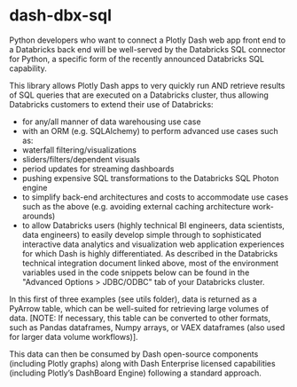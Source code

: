 # dash-dbx-sql

Python developers who want to connect a Plotly Dash web app front end to a Databricks back end will be well-served by the Databricks SQL connector for Python, a specific form of the recently announced Databricks SQL capability.

This library allows Plotly Dash apps to very quickly run AND retrieve results of SQL queries that are executed on a Databricks cluster, thus allowing Databricks customers to extend their use of Databricks:

- for any/all manner of data warehousing use case
- with an ORM (e.g. SQLAlchemy) to perform advanced use cases such as:
- waterfall filtering/visualizations
- sliders/filters/dependent visuals
- period updates for streaming dashboards
- pushing expensive SQL transformations to the Databricks SQL Photon engine
- to simplify back-end architectures and costs to accommodate use cases such as the above (e.g. avoiding external caching architecture work-arounds)
- to allow Databricks users (highly technical BI engineers, data scientists, data engineers) to easily develop simple through to sophisticated interactive data analytics and visualization web application experiences for which Dash is highly differentiated.
As described in the Databricks technical integration document linked above, most of the environment variables used in the code snippets below can be found in the "Advanced Options > JDBC/ODBC" tab of your Databricks cluster.

In this first of three examples (see utils folder), data is returned as a PyArrow table, which can be well-suited for retrieving large volumes of data. [NOTE: If necessary, this table can be converted to other formats, such as Pandas dataframes, Numpy arrays, or VAEX dataframes (also used for larger data volume workflows)].

This data can then be consumed by Dash open-source components (including Plotly graphs) along with Dash Enterprise licensed capabilities (including Plotly’s DashBoard Engine) following a standard approach.
